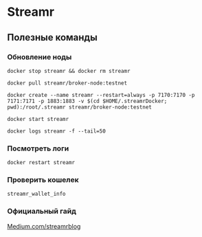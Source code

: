 # Streamr
## Полезные команды

### Обновление ноды
```
docker stop streamr && docker rm streamr

docker pull streamr/broker-node:testnet

docker create --name streamr --restart=always -p 7170:7170 -p 7171:7171 -p 1883:1883 -v $(cd $HOME/.streamrDocker; pwd):/root/.streamr streamr/broker-node:testnet

docker start streamr

docker logs streamr -f --tail=50
```

### Посмотреть логи
```
docker restart streamr
```

### Проверить кошелек
```
streamr_wallet_info
```

### Официальный гайд
[Medium.com/streamrblog](https://medium.com/streamrblog/how-to-join-the-brubeck-testnet-c8b823c847f8)

